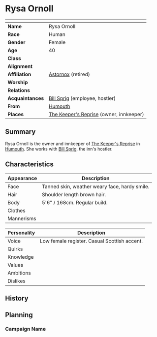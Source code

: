 # Rysa Ornoll

| []() | |
| --- | --- |
| **Name** | Rysa Ornoll |
| **Race** | Human |
| **Gender** | Female |
| **Age** | 40 |
| **Class** | |
| **Alignment** | |
| **Affiliation** | [Astornox](../civilisations/kingdom-of-astor/organisations/astornox.md) (retired) |
| **Worship** | |
| **Relations** | |
| **Acquaintances** | [Bill Sprig](bill-sprig.md) (employee, hostler) |
| **From** | [Humouth](../places/villages/humouth.md) |
| **Places** | [The Keeper's Reprise](../places/buildings/inns-taverns/the-keepers-reprise.md) (owner, innkeeper) |

## Summary

Rysa Ornoll is the owner and innkeeper of [The Keeper's Reprise](../places/buildings/inns-taverns/the-keepers-reprise.md) in [Humouth](../places/villages/humouth.md). She works with [Bill Sprig](bill-sprig.md), the inn's hostler.

## Characteristics

| Appearance | Description |
| --- | --- |
| Face | Tanned skin, weather weary face, hardy smile. |
| Hair | Shoulder length brown hair. |
| Body | 5'6" / 168cm. Regular build. |
| Clothes | |
| Mannerisms | |

| Personality | Description |
| --- | --- |
| Voice | Low female register. Casual Scottish accent. |
| Quirks | |
| Knowledge | |
| Values | |
| Ambitions | |
| Dislikes | |

## History

## Planning

### Campaign Name
